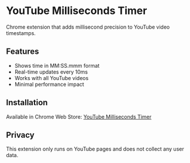 # YouTube Milliseconds Timer

Chrome extension that adds millisecond precision to YouTube video timestamps.

## Features
- Shows time in MM:SS.mmm format
- Real-time updates every 10ms
- Works with all YouTube videos
- Minimal performance impact

## Installation
Available in Chrome Web Store: [YouTube Milliseconds Timer](https://chromewebstore.google.com/detail/youtube-milliseconds-time/bchlendkhiidadpakkfgnpeklmifffcp)

## Privacy
This extension only runs on YouTube pages and does not collect any user data.
